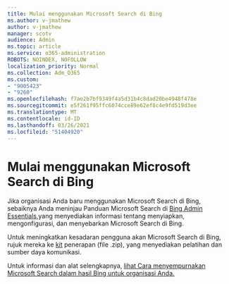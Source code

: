 ```yaml
---
title: Mulai menggunakan Microsoft Search di Bing
ms.author: v-jmathew
author: v-jmathew
manager: scotv
audience: Admin
ms.topic: article
ms.service: o365-administration
ROBOTS: NOINDEX, NOFOLLOW
localization_priority: Normal
ms.collection: Adm_O365
ms.custom:
- "9005423"
- "9260"
ms.openlocfilehash: f7ae2b7bf9349f4a5d31b4c8dad20be4948f478e
ms.sourcegitcommit: e5f261f95ffc6074cce89e62ef8c4e9fd519d3ee
ms.translationtype: MT
ms.contentlocale: id-ID
ms.lasthandoff: 03/26/2021
ms.locfileid: "51404920"
---
```

# <a name="get-started-with-microsoft-search-in-bing"></a>Mulai menggunakan Microsoft Search di Bing

Jika organisasi Anda baru menggunakan Microsoft Search di Bing, sebaiknya Anda meninjau Panduan Microsoft Search di [Bing Admin Essentials,](https://go.microsoft.com/fwlink/p/?linkid=2127979)yang menyediakan informasi tentang menyiapkan, mengonfigurasi, dan menyebarkan Microsoft Search di Bing.

Untuk meningkatkan kesadaran pengguna akan Microsoft Search di Bing, rujuk mereka ke [kit](https://go.microsoft.com/fwlink/p/?LinkID=2114710) penerapan (file .zip), yang menyediakan pelatihan dan sumber daya komunikasi.

Untuk informasi dan alat selengkapnya, [lihat Cara menyempurnakan Microsoft Search dalam hasil Bing untuk organisasi Anda.](https://go.microsoft.com/fwlink/?linkid=2152022)
